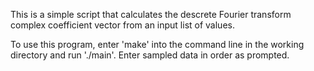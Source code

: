 This is a simple script that calculates the descrete Fourier transform complex coefficient vector from an input list of values.

To use this program, enter 'make' into the command line in the working directory and run './main'.
Enter sampled data in order as prompted.